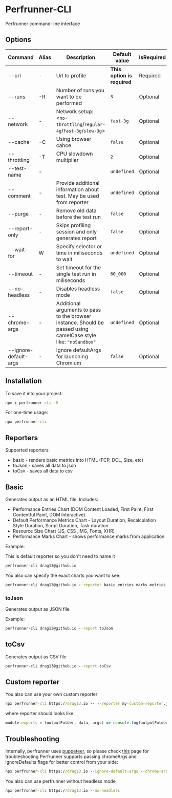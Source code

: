 # Perfrunner-CLI

Perfrunner command-line interface

## Options

|Command | Alias | Description | Default value | IsRequired |
| - | - | - | - | - |
| --url | - | Url to profile | **This option is required** | Required |
| --runs | -R | Number of runs you want to be performed| ```3``` | Optional |
| --network | - | Network setup: <```no-throttling```/```regular-4g```/```fast-3g```/```slow-3g```> | ```fast-3g``` | Optional
| --cache | -C | Using browser cahce | ```false``` | Optional
| --throttling | -T | CPU slowdown multiplier | ```2``` | Optional |
| --test-name | - | | ```undefined``` | Optional |
| --comment | - | Provide additional information about test. May be used from reporter | ```undefined``` | Optional
| --purge | - | Remove old data before the test run | ```false``` | Optional
| --report-only | - |Skips profiling session and only generates report| ```false``` | Optional |
| --wait-for | W | Specify selector or time in miliseconds to wait | ```undefined``` | Optional
| --timeout |  - | Set timeout for the single test run in miliseconds | ```60_000``` | Optional
| --no-headless | - | Disables headless mode |  ```false``` | Optional |
| --chrome-args | - | Additional arguments to pass to the browser instance. Should be passed using camelCase style like: ```"noSandbox"``` | ```undefined``` | Optional |
| --ignore-default-args | - | Ignore defaultArgs for launching Chromium | ```false``` | Optional |


## Installation

To save it into your project:

```cmd
npm i perfrunner-cli -D
```

For one-time usage:

```cmd
npx perfrunner-cli
```

## Reporters

Supported reporters:

* basic - renders basic metrics into HTML (FCP, DCL, Size, etc)
* toJson - saves all data to json
* toCsv - saves all data to csv

## Basic

Generates output as an HTML file. Includes:
* Performance Entries Chart (DOM Content Loaded, First Paint, First Contentful Paint, DOM Interactive)
* Default Performance Metrics Chart - Layout Duration, Recalculation Style Duration, Script Duration, Task duration
* Resource Size Chart (JS, CSS ,IMG, Fonts, XHR)
* Performance Marks Chart - shows performance marks from application

Example:

This is default reporter so you don't need to name it

```cmd
perfrunner-cli drag13@github.io
```

You also can specify the exact charts you want to see:

```cmd
perfrunner-cli drag13@github.io --reporter basic entries marks metrics size
```

### toJson

Generates output as JSON file

Example:

```cmd
perfrunner-cli drag13@github.io --report toJson
```

## toCsv

Generates output as CSV file

```cmd
perfrunner-cli drag13@github.io --report toCsv
```

## Custom reporter

You also can use your own custom reporter

```cmd
npx perfrunner-cli https://drag13.io -- --reporter my-custom-reporter.js
```

where reporter should looks like:

```js
module.exports = (outputFolder, data, args) => console.log(outputFolder, JSON.stringify(data), args);
```


## Troubleshooting

Internally, perfrunner uses [puppeteer](https://github.com/puppeteer/puppeteer), so please check [this](https://github.com/puppeteer/puppeteer/blob/master/docs/troubleshooting.md) page for troubleshooting
Perfrunner supports passing chromeArgs and ignoreDefaults flags for better control from your side:

```cmd
npx perfrunner-cli https://drag13.io --ignore-default-args --chrome-args noSandbox
```

You also can use perfrunner without headless mode

```cmd
npx perfrunner-cli https://drag13.io --no-headless
```
